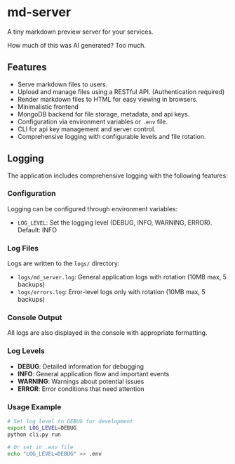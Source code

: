 # md-server

A tiny markdown preview server for your services.

How much of this was AI generated? Too much.

## Features

- Serve markdown files to users.
- Upload and manage files using a RESTful API. (Authentication required)
- Render markdown files to HTML for easy viewing in browsers.
- Minimalistic frontend
- MongoDB backend for file storage, metadata, and api keys.
- Configuration via environment variables or `.env` file.
- CLI for api key management and server control.
- Comprehensive logging with configurable levels and file rotation.

## Logging

The application includes comprehensive logging with the following features:

### Configuration

Logging can be configured through environment variables:

- `LOG_LEVEL`: Set the logging level (DEBUG, INFO, WARNING, ERROR). Default: INFO

### Log Files

Logs are written to the `logs/` directory:

- `logs/md_server.log`: General application logs with rotation (10MB max, 5 backups)
- `logs/errors.log`: Error-level logs only with rotation (10MB max, 5 backups)

### Console Output

All logs are also displayed in the console with appropriate formatting.

### Log Levels

- **DEBUG**: Detailed information for debugging
- **INFO**: General application flow and important events
- **WARNING**: Warnings about potential issues
- **ERROR**: Error conditions that need attention

### Usage Example

```bash
# Set log level to DEBUG for development
export LOG_LEVEL=DEBUG
python cli.py run

# Or set in .env file
echo "LOG_LEVEL=DEBUG" >> .env
```
